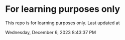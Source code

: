 # For learning purposes only
This repo is for learning purposes only.
Last updated at

Wednesday, December 6, 2023 8:43:37 PM

